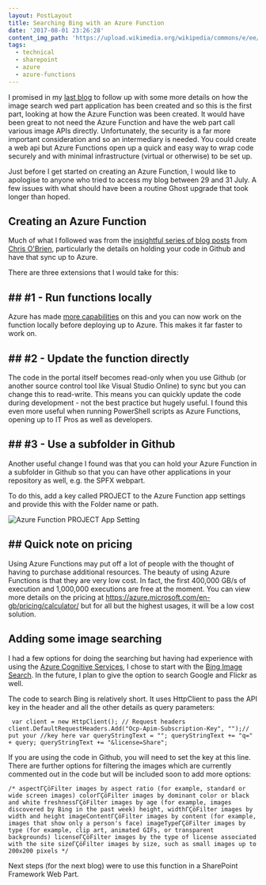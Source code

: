```yaml
---
layout: PostLayout
title: Searching Bing with an Azure Function
date: '2017-08-01 23:26:28'
content_img_path: 'https://upload.wikimedia.org/wikipedia/commons/e/ee/AWI-core-archive_hg.jpg'
tags:
  - technical
  - sharepoint
  - azure
  - azure-functions
---
```


I promised in my [last blog](https://www.mcd79.com/fed-up-hunting-down-images-for-your-news-pages-in-sharepoint/) to follow up with some more details on how the image search wed part application has been created and so this is the first part, looking at how the Azure Function was been created. It would have been great to not need the Azure Function and have the web part call various image APIs directly. Unfortunately, the security is a far more important consideration and so an intermediary is needed. You could create a web api but Azure Functions open up a quick and easy way to wrap code securely and with minimal infrastructure (virtual or otherwise) to be set up.

Just before I get started on creating an Azure Function, I would like to apologise to anyone who tried to access my blog between 29 and 31 July. A few issues with what should have been a routine Ghost upgrade that took longer than hoped.

## Creating an Azure Function

Much of what I followed was from the [insightful series of blog posts](http://www.sharepointnutsandbolts.com/2017/04/calling-azure-function-from-sharepoint.html) from [Chris O'Brien](https://twitter.com/ChrisO_Brien), particularly the details on holding your code in Github and have that sync up to Azure.

There are three extensions that I would take for this:

## ## #1 - Run functions locally

Azure has made [more capabilities](https://docs.microsoft.com/en-us/azure/azure-functions/functions-run-local) on this and you can now work on the function locally before deploying up to Azure. This makes it far faster to work on.

## ## #2 - Update the function directly

The code in the portal itself becomes read-only when you use Github (or another source control tool like Visual Studio Online) to sync but you can change this to read-write. This means you can quickly update the code during development - not the best practice but hugely useful. I found this even more useful when running PowerShell scripts as Azure Functions, opening up to IT Pros as well as developers.

## ## #3 - Use a subfolder in Github

Another useful change I found was that you can hold your Azure Function in a subfolder in Github so that you can have other applications in your repository as well, e.g. the SPFX webpart.

To do this, add a key called PROJECT to the Azure Function app settings and provide this with the Folder name or path.

![Azure Function PROJECT App Setting](/images/2017/08/Azure-Function-PROJECT-App-setting.JPG)

## ## Quick note on pricing

Using Azure Functions may put off a lot of people with the thought of having to purchase additional resources. The beauty of using Azure Functions is that they are very low cost. In fact, the first 400,000 GB/s of execution and 1,000,000 executions are free at the moment. You can view more details on the pricing at https://azure.microsoft.com/en-gb/pricing/calculator/ but for all but the highest usages, it will be a low cost solution.

## Adding some image searching

I had a few options for doing the searching but having had experience with using the [Azure Cognitive Services](https://azure.microsoft.com/en-gb/services/cognitive-services/), I chose to start with the [Bing Image Search](https://docs.microsoft.com/en-gb/azure/cognitive-services/bing-image-search/search-the-web). In the future, I plan to give the option to search Google and Flickr as well.

The code to search Bing is relatively short. It uses HttpClient to pass the API key in the header and all the other details as query parameters:

` var client = new HttpClient(); // Request headers client.DefaultRequestHeaders.Add("Ocp-Apim-Subscription-Key", "");// put your //key here var queryStringText = ""; queryStringText += "q=" + query; queryStringText += "&license=Share";`

If you are using the code in Github, you will need to set the key at this line. There are further options for filtering the images which are currently commented out in the code but will be included soon to add more options:

`/* aspectΓÇöFilter images by aspect ratio (for example, standard or wide screen images) colorΓÇöFilter images by dominant color or black and white freshnessΓÇöFilter images by age (for example, images discovered by Bing in the past week) height, widthΓÇöFilter images by width and height imageContentΓÇöFilter images by content (for example, images that show only a person's face) imageTypeΓÇöFilter images by type (for example, clip art, animated GIFs, or transparent backgrounds) licenseΓÇöFilter images by the type of license associated with the site sizeΓÇöFilter images by size, such as small images up to 200x200 pixels */`

Next steps (for the next blog) were to use this function in a SharePoint Framework Web Part.
